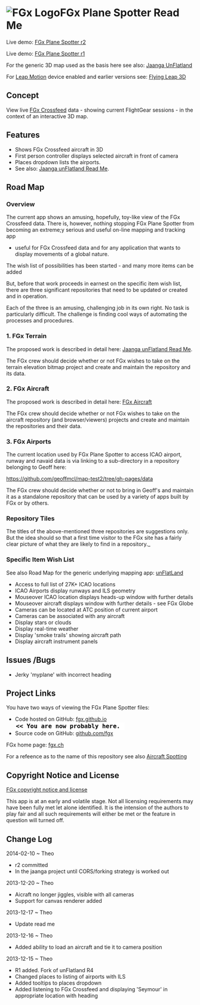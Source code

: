 ![FGx Logo]( http://fgx.github.io/images/fgx-cap-40x30.png)FGx Plane Spotter Read Me
====================================================================================

Live demo: [FGx Plane Spotter r2]( http://jaanga.github.io/fgx-plane-spotter/r2/fgx-plane-spotter-r2.html "Happy spotting!")

Live demo: [FGx Plane Spotter r1]( http://jaanga.github.io/fgx-plane-spotter/r1/index.html "Happy spotting!")

For the generic 3D map used as the basis here see also: [ Jaanga UnFlatland]( https://github.com/jaanga/cookbook/tree/gh-pages/un-flatland )

For [Leap Motion]( https://www.leapmotion.com/ ) device enabled and earlier versions see: [Flying Leap 3D]( https://github.com/jaanga/gestification/tree/gh-pages/projects/flying-leap-3d )

## Concept
View live [FGx Crossfeed]( http://crossfeed.fgx.ch/data ) data - showing current FlightGear sessions - in the context of an interactive 3D map.

## Features
* Shows FGx Crossfeed aircraft in 3D
* First person controller displays selected aircraft in front of camera
* Places dropdown lists the airports. 
* See also: [Jaanga unFlatland Read Me]( http://jaanga.github.io/cookbook/un-flatland/index.html#features ).

## Road Map

### Overview
The current app shows an amusing, hopefully, toy-like view of the FGx Crossfeed data.
There is, however, nothing stopping FGx Plane Spotter from becoming an extreme;y serious and useful on-line mapping and tracking app 
- useful for FGx Crossfeed data and for any application that wants to display movements of a global nature.

The wish list of possibilities has been started - and many more items can be added

But, before that work proceeds in earnest on the specific item wish list, there are three significant repositories that need to be updated or created and in operation.

Each of the three is an amusing, challenging job in its own right. No task is particularly difficult. 
The challenge is finding cool ways of automating the processes and procedures.


### 1. FGx Terrain
The proposed work is described in detail here: [Jaanga unFlatland Read Me]( http://jaanga.github.io/cookbook/un-flatland/index.html#terrain ).

The FGx crew should decide whether or not FGx wishes to take on the terrain elevation bitmap project and create and maintain the repository and its data.

### 2. FGx Aircraft
The proposed work is described in detail here: [FGx Aircraft]( https://github.com/fgx/fgx-aircraft/index.html#roadMap )

The FGx crew should decide whether or not FGx wishes to take on the aircraft repository (and browser/viewers) projects and create and maintain the repositories and their data.

### 3. FGx Airports
The current location used by FGx Plane Spotter to access ICAO airport, runway and navaid data is via linking to a sub-directory in a repository belonging to Geoff here:

<https://github.com/geoffmcl/map-test2/tree/gh-pages/data>

The FGx crew should decide whether or not to bring in Geoff's and maintain it as a standalone repository that can be used by a variety of apps built by FGx or by others.


### Repository Tiles
The titles of the above-mentioned three repositories are suggestions only.
But the idea should so that a first time visitor to the FGx site has a fairly clear picture of what they are likely to find in a repository._

### Specific Item Wish List
See also Road Map for the generic underlying mapping app: [unFlatLand]( https://github.com/jaanga/cookbook/tree/gh-pages/un-flatland/index.html#tib )

* Access to full list of 27K+ ICAO locations
* ICAO Airports display runways and ILS geometry
* Mouseover ICAO location displays heads-up window with further details
* Mouseover aircraft displays window with further details - see FGx Globe
* Cameras can be located at ATC position of current airport
* Cameras can be associated with any aircraft
* Display stars or clouds
* Display real-time weather
* Display 'smoke trails' showing aircraft path
* Display aircraft instrument panels

## Issues /Bugs

* Jerky 'myplane' with incorrect heading

## Project Links

You have two ways of viewing the FGx Plane Spotter files:

* Code hosted on GitHub: [fgx.github.io]( http://fgx.github.io/fgx-plane-spotter/ "view the files as apps." ) <input value="<< You are now probably here." size=28 style="font:bold 12pt monospace;border-width:0;" >  
* Source code on GitHub: [github.com/fgx]( https://github.com/fgx/fgx-fgx-plane-spotter/ "View the files as source code." ) <scan style=display:none ><< You are now probably here.</scan>

FGx home page: [fgx.ch]( http://www.fgx.ch )

For a refeence as to the name of this repository see also [Aircraft Spotting]( http://en.wikipedia.org/wiki/Aircraft_spotting )

## Copyright Notice and License

[FGx copyright notice and license]( https://github.com/fgx/fgx.github.io/blob/master/fgx-copyright-notice-and-license.md )

This app is at an early and volatile stage. Not all licensing requirements may have been fully met let alone identified. It is the intension of the authors to play fair and all such requirements will either be met or the feature in question will turned off.


## Change Log

2014-02-10 ~ Theo

* r2 committed
* In the jaanga project until CORS/forking strategy is worked out


2013-12-20 ~ Theo

* Aicraft no longer jiggles, visible with all cameras
* Support for canvas renderer added

2013-12-17 ~ Theo

* Update read me


2013-12-16 ~ Theo

* Added ability to load an aircraft and tie it to camera position

2013-12-15 ~ Theo

* R1 added. Fork of unFlatland R4
* Changed places to listing of airports with ILS
* Added tooltips to places dropdown
* Added listening to FGx Crossfeed and displaying 'Seymour' in appropriate location with heading



